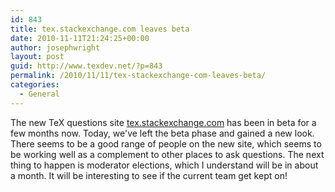 ```yaml
---
id: 843
title: tex.stackexchange.com leaves beta
date: 2010-11-11T21:24:25+00:00
author: josephwright
layout: post
guid: http://www.texdev.net/?p=843
permalink: /2010/11/11/tex-stackexchange-com-leaves-beta/
categories:
  - General
---
```

The new TeX questions site [tex.stackexchange.com](https://tex.stackexchange.com/) has been in beta for a few months now. Today, we've left the beta phase and gained a new look. There seems to be a good range of people on the new site, which seems to be working well as a complement to other places to ask questions. The next thing to happen is moderator elections, which I understand will be in about a month. It will be interesting to see if the current team get kept on!
